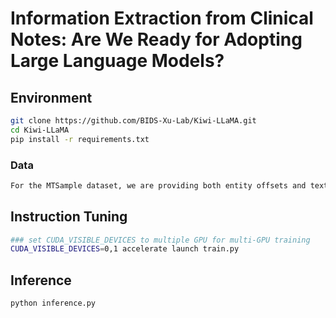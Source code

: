 # Information Extraction from Clinical Notes: Are We Ready for Adopting Large Language Models?

## Environment
```bash
git clone https://github.com/BIDS-Xu-Lab/Kiwi-LLaMA.git
cd Kiwi-LLaMA
pip install -r requirements.txt
```

### Data
```bash
For the MTSample dataset, we are providing both entity offsets and texts, as well as the instruction tuning format. The MIMIC-III and 2010 i2b2 datasets, we are only providing entity offsets and texts without the original notes.
```

## Instruction Tuning
```bash
### set CUDA_VISIBLE_DEVICES to multiple GPU for multi-GPU training
CUDA_VISIBLE_DEVICES=0,1 accelerate launch train.py
```

## Inference
```bash
python inference.py
```
